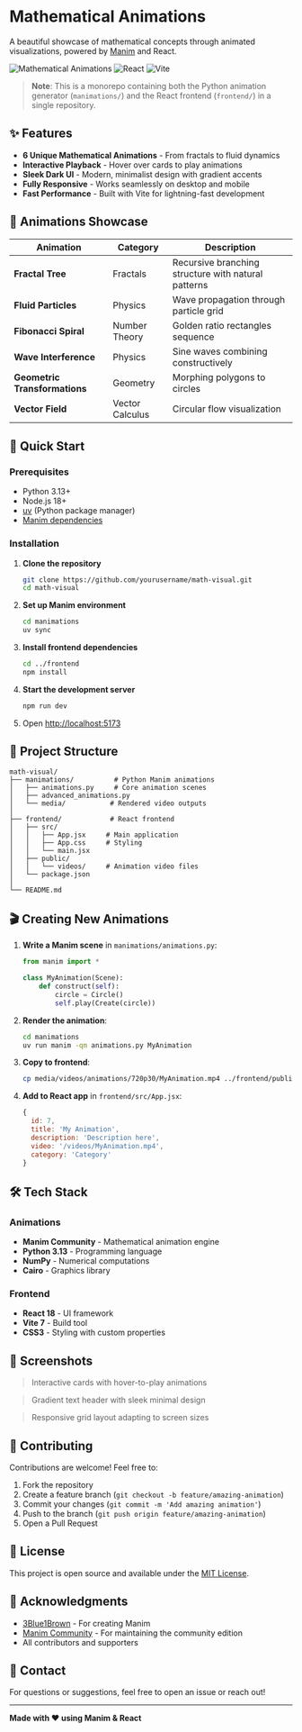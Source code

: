 # Mathematical Animations

A beautiful showcase of mathematical concepts through animated visualizations, powered by [Manim](https://www.manim.community/) and React.

![Mathematical Animations](https://img.shields.io/badge/Manim-Community-blue)
![React](https://img.shields.io/badge/React-18-61dafb)
![Vite](https://img.shields.io/badge/Vite-7-646cff)

> **Note**: This is a monorepo containing both the Python animation generator (`manimations/`) and the React frontend (`frontend/`) in a single repository.

## ✨ Features

- **6 Unique Mathematical Animations** - From fractals to fluid dynamics
- **Interactive Playback** - Hover over cards to play animations
- **Sleek Dark UI** - Modern, minimalist design with gradient accents
- **Fully Responsive** - Works seamlessly on desktop and mobile
- **Fast Performance** - Built with Vite for lightning-fast development

## 🎨 Animations Showcase

| Animation | Category | Description |
|-----------|----------|-------------|
| **Fractal Tree** | Fractals | Recursive branching structure with natural patterns |
| **Fluid Particles** | Physics | Wave propagation through particle grid |
| **Fibonacci Spiral** | Number Theory | Golden ratio rectangles sequence |
| **Wave Interference** | Physics | Sine waves combining constructively |
| **Geometric Transformations** | Geometry | Morphing polygons to circles |
| **Vector Field** | Vector Calculus | Circular flow visualization |

## 🚀 Quick Start

### Prerequisites

- Python 3.13+
- Node.js 18+
- [uv](https://github.com/astral-sh/uv) (Python package manager)
- [Manim dependencies](https://docs.manim.community/en/stable/installation.html)

### Installation

1. **Clone the repository**
   ```bash
   git clone https://github.com/yourusername/math-visual.git
   cd math-visual
   ```

2. **Set up Manim environment**
   ```bash
   cd manimations
   uv sync
   ```

3. **Install frontend dependencies**
   ```bash
   cd ../frontend
   npm install
   ```

4. **Start the development server**
   ```bash
   npm run dev
   ```

5. Open [http://localhost:5173](http://localhost:5173)

## 📁 Project Structure

```
math-visual/
├── manimations/          # Python Manim animations
│   ├── animations.py     # Core animation scenes
│   ├── advanced_animations.py
│   └── media/           # Rendered video outputs
│
├── frontend/            # React frontend
│   ├── src/
│   │   ├── App.jsx     # Main application
│   │   ├── App.css     # Styling
│   │   └── main.jsx
│   ├── public/
│   │   └── videos/     # Animation video files
│   └── package.json
│
└── README.md
```

## 🎬 Creating New Animations

1. **Write a Manim scene** in `manimations/animations.py`:
   ```python
   from manim import *

   class MyAnimation(Scene):
       def construct(self):
           circle = Circle()
           self.play(Create(circle))
   ```

2. **Render the animation**:
   ```bash
   cd manimations
   uv run manim -qm animations.py MyAnimation
   ```

3. **Copy to frontend**:
   ```bash
   cp media/videos/animations/720p30/MyAnimation.mp4 ../frontend/public/videos/
   ```

4. **Add to React app** in `frontend/src/App.jsx`:
   ```javascript
   {
     id: 7,
     title: 'My Animation',
     description: 'Description here',
     video: '/videos/MyAnimation.mp4',
     category: 'Category'
   }
   ```

## 🛠️ Tech Stack

### Animations
- **Manim Community** - Mathematical animation engine
- **Python 3.13** - Programming language
- **NumPy** - Numerical computations
- **Cairo** - Graphics library

### Frontend
- **React 18** - UI framework
- **Vite 7** - Build tool
- **CSS3** - Styling with custom properties

## 📸 Screenshots

> Interactive cards with hover-to-play animations

> Gradient text header with sleek minimal design

> Responsive grid layout adapting to screen sizes

## 🤝 Contributing

Contributions are welcome! Feel free to:

1. Fork the repository
2. Create a feature branch (`git checkout -b feature/amazing-animation`)
3. Commit your changes (`git commit -m 'Add amazing animation'`)
4. Push to the branch (`git push origin feature/amazing-animation`)
5. Open a Pull Request

## 📝 License

This project is open source and available under the [MIT License](LICENSE).

## 🙏 Acknowledgments

- [3Blue1Brown](https://www.3blue1brown.com/) - For creating Manim
- [Manim Community](https://www.manim.community/) - For maintaining the community edition
- All contributors and supporters

## 📧 Contact

For questions or suggestions, feel free to open an issue or reach out!

---

**Made with ❤️ using Manim & React**
